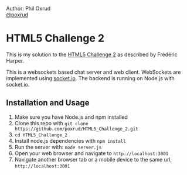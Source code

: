 Author: Phil Oxrud  
[@poxrud](http://www.twitter.com/poxrud)

# HTML5 Challenge 2

This is my solution to the [HTML5 Challenge 2](http://outofcomfortzone.net/2013/06/21/html5-challenge-2-web-socket/) as described by Frédéric Harper.  

This is a websockets based chat server and web client. WebSockets are implemented using [socket.io](http://socket.io/).
The backend is running on Node.js with socket.io.   


## Installation and Usage

1. Make sure you have Node.js and npm installed
2. Clone this repo with `git clone https://github.com/poxrud/HTML5_Challenge_2.git`
3. `cd HTML5_Challenge_2`
4. Install node.js dependencies with `npm install`
5. Run the server with: `node server.js`
6. Open your web browser and navigate to `http://localhost:3001`
7. Navigate another browser tab or a mobile device to the same url, `http://localhost:3001`
